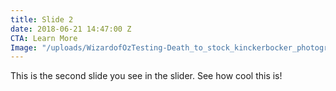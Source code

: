 ```yaml
---
title: Slide 2
date: 2018-06-21 14:47:00 Z
CTA: Learn More
Image: "/uploads/WizardofOzTesting-Death_to_stock_kinckerbocker_photography_7.jpg"
---
```


This is the second slide you see in the slider. See how cool this is! 